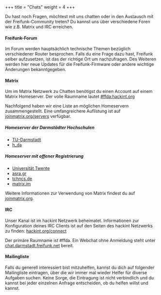 +++
title = "Chats"
weight = 4
+++

Du hast noch Fragen, möchtest mit uns chatten oder in den Austausch mit der Freifunk-Community treten? Du kannst uns über verschiedene Foren wie z.B. Matrix und IRC erreichen.

<!-- more -->

#### Freifunk-Forum
Im Forum werden hauptsächlich technische Themen bezüglich verschiedener Router besprochen. Falls du eine Frage dazu hast, Freifunk selber aufzusetzen, ist das der richtige Ort um nachzufragen. Des Weiteren werden hier neue Updates für die Freifunk-Firmware oder andere wichtige Änderungen bekanntgegeben.

#### Matrix
Um im Matrix Netzwerk zu Chatten benötigst du einen Account auf einem Matrix Homeserver. Der volle Raumname lautet [#ffda:hackint.org](https://matrix.to/#/#ffda:hackint.org)

Nachfolgend haben wir eine Liste an möglichen Homeservern zusammengestellt. Eine umfangreichere Auflistung ist auf [joinmatrix.org/servers](https://joinmatrix.org/servers) verfügbar.

##### Homeserver der Darmstädter Hochschulen

 - [TU-Darmstadt](https://element.matrix.tu-darmstadt.de/)
 - [h_da](https://chat.fbi.h-da.de/)

##### Homeserver mit offener Registrierung

 - [Universität Twente](https://chat.utwente.io/#/)
 - [asra.gr](https://element.asra.gr)
 - [tchncs.de](https://tchncs.de/matrix)
 - [matrix.im](https://element.matrix.im)

Weitere Informationen zur Verwendung von Matrix findest du auf [joinmatrix.org](https://servers.joinmatrix.org/).



#### IRC
Unser Kanal ist im hackint Netzwerk beheimatet. Informationen zur Konfiguration deines IRC Clients ist auf den Seiten des hackint Netzwerks zu finden: [hackint.org/connect](https://hackint.org/connect)

Der primäre Raumname ist #ffda. Ein Webchat ohne Anmeldung steht unter [chat.darmstadt.freifunk.net](https://chat.darmstadt.freifunk.net) bereit.


#### Mailingliste
Falls du generell interessiert bist mitzuhelfen, kannst du dich auf folgender Mailingliste eintragen, über die wir immer mal wieder Helfer für diverse Aufgaben suchen. Keine Sorge, die Eintragung ist nicht verbindlich und du kannst bei jeder einzelnen Anfrage entscheiden, ob du helfen willst und kannst.

